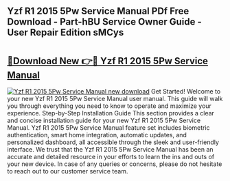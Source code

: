 ## Yzf R1 2015 5Pw Service Manual PDf Free Download - Part-hBU Service Owner Guide - User Repair Edition sMCys

# <h2><a href="http://bc80653.oget.top/?id=Yzf+R1+2015+5Pw+Service+Manual">🔗Download New 👉🔴 Yzf R1 2015 5Pw Service Manual</a></h2>

[![Yzf R1 2015 5Pw Service Manual new download](https://i.imgur.com/5g1atiW.png)](http://bc80653.oget.top/?id=Yzf+R1+2015+5Pw+Service+Manual)
Get Started! Welcome to your new Yzf R1 2015 5Pw Service Manual user manual. This guide will walk you through everything you need to know to operate and maximize your experience. Step-by-Step Installation Guide This section provides a clear and concise installation guide for your new Yzf R1 2015 5Pw Service Manual. Yzf R1 2015 5Pw Service Manual feature set includes biometric authentication, smart home integration, automatic updates, and personalized dashboard, all accessible through the sleek and user-friendly interface. We trust that the Yzf R1 2015 5Pw Service Manual has been an accurate and detailed resource in your efforts to learn the ins and outs of your new device. In case of any queries or concerns, please do not hesitate to reach out to our customer service team.
